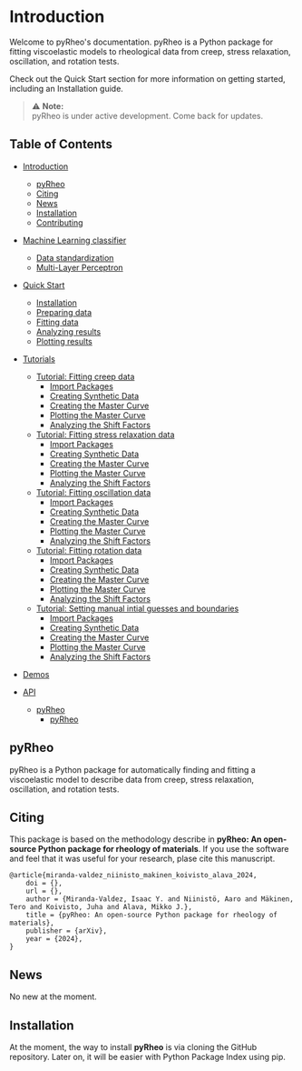 # Introduction

Welcome to pyRheo's documentation.
pyRheo is a Python package for fitting viscoelastic models to rheological data from creep, stress relaxation, oscillation, and rotation tests.

Check out the Quick Start section for more information on getting started, including an Installation guide.

> ⚠️ **Note:**  
> pyRheo is under active development. Come back for updates.

## Table of Contents

- [Introduction](#introduction)
  - [pyRheo](#pyRheo)
  - [Citing](#citing)
  - [News](#news)
  - [Installation](#installation)
  - [Contributing](#contributing)
- [Machine Learning classifier](#machine-learning-classifier)
  - [Data standardization](#data-standardization)
  - [Multi-Layer Perceptron](#multi-layer-perceptron)
- [Quick Start](#quick-start)
  - [Installation](#installation-1)
  - [Preparing data](#preparing-data)
  - [Fitting data](#fitting-data)
  - [Analyzing results](#analyzing-results)
  - [Plotting results](#plotting-resutls)
- [Tutorials](#tutorials)
  - [Tutorial: Fitting creep data](#tutorial-fitting-creep-data)
    - [Import Packages](#import-packages)
    - [Creating Synthetic Data](#creating-synthetic-data)
    - [Creating the Master Curve](#creating-the-master-curve)
    - [Plotting the Master Curve](#plotting-the-master-curve)
    - [Analyzing the Shift Factors](#analyzing-the-shift-factors)
  - [Tutorial: Fitting stress relaxation data](#tutorial-fitting-stress-relaxation-data)
    - [Import Packages](#import-packages)
    - [Creating Synthetic Data](#creating-synthetic-data)
    - [Creating the Master Curve](#creating-the-master-curve)
    - [Plotting the Master Curve](#plotting-the-master-curve)
    - [Analyzing the Shift Factors](#analyzing-the-shift-factors)
  - [Tutorial: Fitting oscillation data](#tutorial-fitting-oscillation-data)
    - [Import Packages](#import-packages)
    - [Creating Synthetic Data](#creating-synthetic-data)
    - [Creating the Master Curve](#creating-the-master-curve)
    - [Plotting the Master Curve](#plotting-the-master-curve)
    - [Analyzing the Shift Factors](#analyzing-the-shift-factors)
  - [Tutorial: Fitting rotation data](#tutorial-fitting-rotation-data)
    - [Import Packages](#import-packages)
    - [Creating Synthetic Data](#creating-synthetic-data)
    - [Creating the Master Curve](#creating-the-master-curve)
    - [Plotting the Master Curve](#plotting-the-master-curve)
    - [Analyzing the Shift Factors](#analyzing-the-shift-factors)
  - [Tutorial: Setting manual intial guesses and boundaries](#tutorial-setting-initial-guesses-and-boundaries)
    - [Import Packages](#import-packages)
    - [Creating Synthetic Data](#creating-synthetic-data)
    - [Creating the Master Curve](#creating-the-master-curve)
    - [Plotting the Master Curve](#plotting-the-master-curve)
    - [Analyzing the Shift Factors](#analyzing-the-shift-factors)
- [Demos](#demos)

- [API](#api)
  - [pyRheo](#pyRheo)
    - [pyRheo](#pyRheo-1)

## pyRheo
pyRheo is a Python package for automatically finding and fitting a viscoelastic model to describe data from creep, stress relaxation, oscillation, and rotation tests.

## Citing
This package is based on the methodology describe in **pyRheo: An open-source Python package for rheology
of materials**. If you use the software and feel that it was useful for your research, plase cite this manuscript.

```
@article{miranda-valdez_niinisto_makinen_koivisto_alava_2024,
    doi = {},
    url = {},
    author = {Miranda-Valdez, Isaac Y. and Niinistö, Aaro and Mäkinen, Tero and Koivisto, Juha and Alava, Mikko J.},
    title = {pyRheo: An open-source Python package for rheology of materials},
    publisher = {arXiv},
    year = {2024},
}
```

## News
No new at the moment.

## Installation
At the moment, the way to install **pyRheo** is via cloning the GitHub repository. Later on, it will be easier with Python Package Index using pip.






